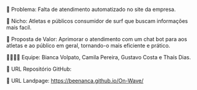 🙁 Problema: Falta de atendimento automatizado no site da empresa.

🙂 Nicho: Atletas e públicos consumidor de surf que buscam informações mais facíl.

🎁 Proposta de Valor: Aprimorar o atendimento com um chat bot para aos atletas e ao público em geral, tornando-o mais eficiente e prático.

🧑‍💻👩‍💻 Equipe: Bianca Volpato, Camila Pereira, Gustavo Costa e Thaís Dias.

🔗 URL Repositório GitHub: 

🛬 URL Landpage: https://beenanca.github.io/On-Wave/
